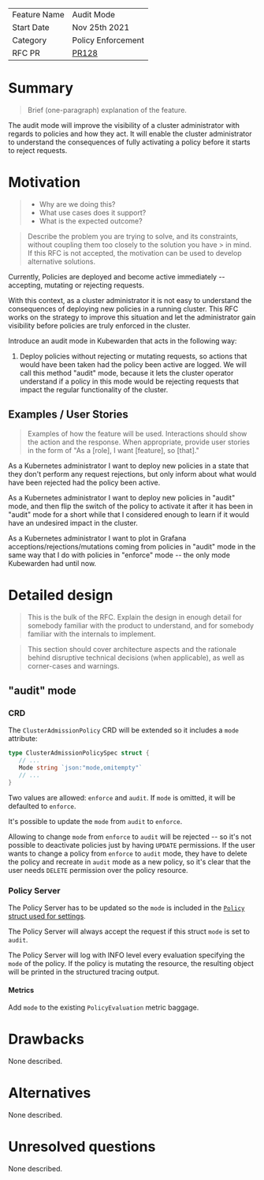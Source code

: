 |              |                                  |
| :----------- | :------------------------------- |
| Feature Name | Audit Mode                       |
| Start Date   | Nov 25th 2021                    |
| Category     | Policy Enforcement               |
| RFC PR       | [PR128](https://github.com/kubewarden/kubewarden-controller/pull/128)  |

# Summary
[summary]: #summary

> Brief (one-paragraph) explanation of the feature.

The audit mode will improve the visibility of a cluster administrator with regards to policies and
how they act. It will enable the cluster administrator to understand the consequences of fully
activating a policy before it starts to reject requests.

# Motivation
[motivation]: #motivation

> - Why are we doing this?
> - What use cases does it support?
> - What is the expected outcome?

> Describe the problem you are trying to solve, and its constraints, without coupling them too
> closely to the solution you have > in mind. If this RFC is not accepted, the motivation can be
> used to develop alternative solutions.

Currently, Policies are deployed and become active immediately -- accepting, mutating or rejecting
requests.

With this context, as a cluster administrator it is not easy to understand the consequences of
deploying new policies in a running cluster. This RFC works on the strategy to improve this
situation and let the administrator gain visibility before policies are truly enforced in the
cluster.

Introduce an audit mode in Kubewarden that acts in the following way:

1. Deploy policies without rejecting or mutating requests, so actions that would have been taken had
   the policy been active are logged. We will call this method "audit"  mode, because it lets
   the cluster operator understand if a policy in this mode would be rejecting requests that impact
   the regular functionality of the cluster.

## Examples / User Stories
[examples]: #examples

> Examples of how the feature will be used. Interactions should show the action and the response.
> When appropriate, provide user stories in the form of "As a [role], I want [feature], so [that]."

As a Kubernetes administrator I want to deploy new policies in a state that they don't perform any
request rejections, but only inform about what would have been rejected had the policy been active.

As a Kubernetes administrator I want to deploy new policies in "audit" mode, and then flip the
switch of the policy to activate it after it has been in "audit" mode for a short while that I
considered enough to learn if it would have an undesired impact in the cluster.

As a Kubernetes administrator I want to plot in Grafana acceptions/rejections/mutations coming from
policies in "audit" mode in the same way that I do with policies in "enforce" mode -- the only mode
Kubewarden had until now.

# Detailed design
[design]: #detailed-design

> This is the bulk of the RFC. Explain the design in enough detail for somebody familiar with the
> product to understand, and for somebody familiar with the internals to implement.

> This section should cover architecture aspects and the rationale behind disruptive technical
> decisions (when applicable), as well as corner-cases and warnings.

## "audit" mode

### CRD

The `ClusterAdmissionPolicy` CRD will be extended so it includes a `mode` attribute:

```go
type ClusterAdmissionPolicySpec struct {
   // ...
   Mode string `json:"mode,omitempty"`
   // ...
}
```

Two values are allowed: `enforce` and `audit`. If `mode` is omitted,
it will be defaulted to `enforce`.

It's possible to update the `mode` from `audit` to `enforce`.

Allowing to change `mode` from `enforce` to `audit` will be rejected
-- so it's not possible to deactivate policies just by having `UPDATE`
permissions. If the user wants to change a policy from `enforce` to
`audit` mode, they have to delete the policy and recreate in `audit`
mode as a new policy, so it's clear that the user needs `DELETE`
permission over the policy resource.

### Policy Server

The Policy Server has to be updated so the `mode` is included in the [`Policy` struct used for
settings](https://github.com/kubewarden/policy-server/blob/c8d64da87448b7f9250a1d6b5e56817f25b56359/src/settings.rs#L11-L19).

The Policy Server will always accept the request if this struct `mode` is set to `audit`.

The Policy Server will log with INFO level every evaluation specifying the `mode` of the policy. If
the policy is mutating the resource, the resulting object will be printed in the structured tracing
output.

#### Metrics

Add `mode` to the existing `PolicyEvaluation` metric baggage.

# Drawbacks
[drawbacks]: #drawbacks

None described.

# Alternatives
[alternatives]: #alternatives

None described.

# Unresolved questions
[unresolved]: #unresolved-questions

None described.
